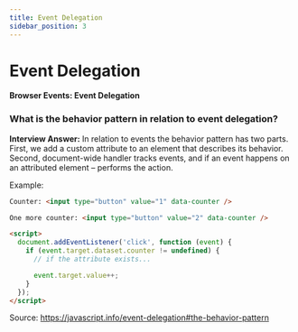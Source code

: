 ```yaml
---
title: Event Delegation
sidebar_position: 3
---
```


# Event Delegation

**Browser Events: Event Delegation**

<head>
  <title>Event Delegation - JavaScript Interview Questions & Answers</title>
  <meta charSet="utf-8" />
</head>

### What is the behavior pattern in relation to event delegation?

**Interview Answer:** In relation to events the behavior pattern has two parts. First, we add a custom attribute to an element that describes its behavior. Second, document-wide handler tracks events, and if an event happens on an attributed element – performs the action.

Example:

```html
Counter: <input type="button" value="1" data-counter />

One more counter: <input type="button" value="2" data-counter />

<script>
  document.addEventListener('click', function (event) {
    if (event.target.dataset.counter != undefined) {
      // if the attribute exists...

      event.target.value++;
    }
  });
</script>
```

Source: <https://javascript.info/event-delegation#the-behavior-pattern>
